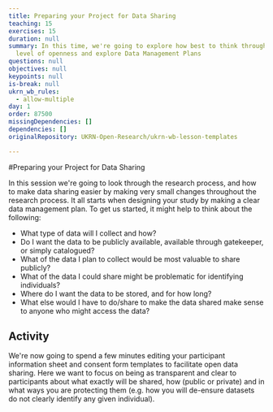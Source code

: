 ```yaml
---
title: Preparing your Project for Data Sharing
teaching: 15
exercises: 15
duration: null
summary: In this time, we're going to explore how best to think through the
  level of openness and explore Data Management Plans
questions: null
objectives: null
keypoints: null
is-break: null
ukrn_wb_rules:
  - allow-multiple
day: 1
order: 87500
missingDependencies: []
dependencies: []
originalRepository: UKRN-Open-Research/ukrn-wb-lesson-templates

---
```

#Preparing your Project for Data Sharing

In this session we're going to look through the research process, and how to make data sharing easier by making very small changes throughout the research process. It all starts when designing your study by making a clear data management plan. To get us started, it might help to think about the following:

- What type of data will I collect and how?
- Do I want the data to be publicly available, available through gatekeeper, or simply catalogued?
- What of the data I plan to collect would be most valuable to share publicly?
- What of the data I could share might be problematic for identifying individuals?
- Where do I want the data to be stored, and for how long?
- What else would I have to do/share to make the data shared make sense to anyone who might access the data?

## Activity

We're now going to spend a few minutes editing your participant information sheet and consent form templates to facilitate open data sharing. Here we want to focus on being as transparent and clear to participants about what exactly will be shared, how (public or private) and in what ways you are protecting them (e.g. how you will de-ensure datasets do not clearly identify any given individual). 